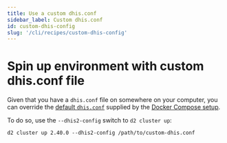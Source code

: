 ```yaml
---
title: Use a custom dhis.conf
sidebar_label: Custom dhis.conf
id: custom-dhis-config
slug: '/cli/recipes/custom-dhis-config'
---
```


# Spin up environment with custom dhis.conf file

Given that you have a `dhis.conf` file on somewhere on your computer, you can override the [default `dhis.conf`](https://github.com/dhis2/docker-compose/blob/master/cluster/config/DHIS2_home/dhis.conf) supplied by the [Docker Compose setup](https://github.com/dhis2/docker-compose/blob/master/cluster/docker-compose.yml#L7).

To do so, use the `--dhis2-config` switch to `d2 cluster up`:

```
d2 cluster up 2.40.0 --dhis2-config /path/to/custom-dhis.conf
```
